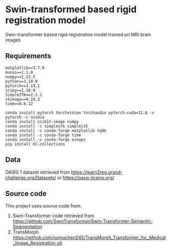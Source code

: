 # Swin-transformed based rigid registration model

Swin-transformer based rigid registration model trained on MRI brain images

## Requirements

<pre><code>matplotlib==3.7.0
monai==1.1.0 
numpy==1.23.5
python==3.10.9
pytorch==1.13.1
scipy==1.10.0
SimpleITK==2.2.1
skimage==0.19.3
timm==0.6.12

conda install pytorch torchvision torchaudio pytorch-cuda=11.6 -c pytorch -c nvidia
conda install scikit-image numpy
conda install -c simpleitk simpleitk
conda install -c conda-forge matplotlib tqdm
conda install -c conda-forge timm
conda install -c conda-forge einops
pip install ml-collections</code></pre>
  
## Data
OASIS 1 dataset retrieved from https://learn2reg.grand-challenge.org/Datasets/ or https://oasis-brains.org/
## Source code 
This project uses source code from:
1. Swin-Transformer code retrieved from https://github.com/SwinTransformer/Swin-Transformer-Semantic-Segmentation
2. TransMorph https://github.com/junyuchen245/TransMorph_Transformer_for_Medical_Image_Registration.git
